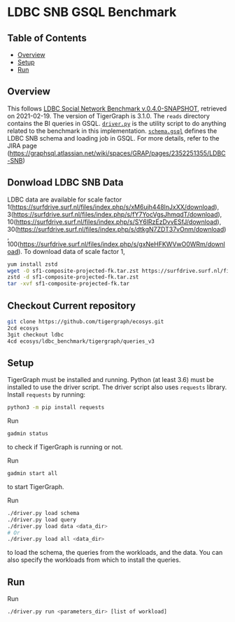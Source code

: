 # LDBC SNB GSQL Benchmark

## Table of Contents
* [Overview](#overview)
* [Setup](#setup)
* [Run](#run)

## Overview

This follows [LDBC Social Network Benchmark v.0.4.0-SNAPSHOT](https://github.com/ldbc/ldbc_snb_docs), retrieved on 2021-02-19.
The version of TigerGraph is 3.1.0.
The `reads` directory contains the BI queries in GSQL.
[`driver.py`](./driver.py) is the utility script to do anything related to the benchmark in this implementation.
[`schema.gsql`](./schema.gsql) defines the LDBC SNB schema and loading job in GSQL.
For more details, refer to the JIRA page (https://graphsql.atlassian.net/wiki/spaces/GRAP/pages/2352251355/LDBC-SNB)


## Donwload LDBC SNB Data 
LDBC data are available for scale factor 1(https://surfdrive.surf.nl/files/index.php/s/xM6ujh448lnJxXX/download), 3(https://surfdrive.surf.nl/files/index.php/s/fY7YocVgsJhmqdT/download), 10(https://surfdrive.surf.nl/files/index.php/s/SY6lRzEzDvvESfJ/download), 30(https://surfdrive.surf.nl/files/index.php/s/dtkgN7ZDT37vOnm/download), 100(https://surfdrive.surf.nl/files/index.php/s/gxNeHFKWVwO0WRm/download). To download data of scale factor 1,

```sh
yum install zstd
wget -O sf1-composite-projected-fk.tar.zst https://surfdrive.surf.nl/files/index.php/s/xM6ujh448lnJxXX/download 
zstd -d sf1-composite-projected-fk.tar.zst 
tar -xvf sf1-composite-projected-fk.tar
```


## Checkout Current repository

```sh
git clone https://github.com/tigergraph/ecosys.git
2cd ecosys
3git checkout ldbc
4cd ecosys/ldbc_benchmark/tigergraph/queries_v3
```

## Setup
TigerGraph must be installed and running.
Python (at least 3.6) must be installed to use the driver script.
The driver script also uses `requests` library.
Install `requests` by running:
```sh
python3 -m pip install requests
```

Run
```sh
gadmin status
```
to check if TigerGraph is running or not.

Run
```sh
gadmin start all
```
to start TigerGraph.

Run
```sh
./driver.py load schema
./driver.py load query
./driver.py load data <data_dir>
# Or
./driver.py load all <data_dir>
```
to load the schema, the queries from the workloads, and the data.
You can also specify the workloads from which to install the queries.

## Run

Run
```sh
./driver.py run <parameters_dir> [list of workload]
```
